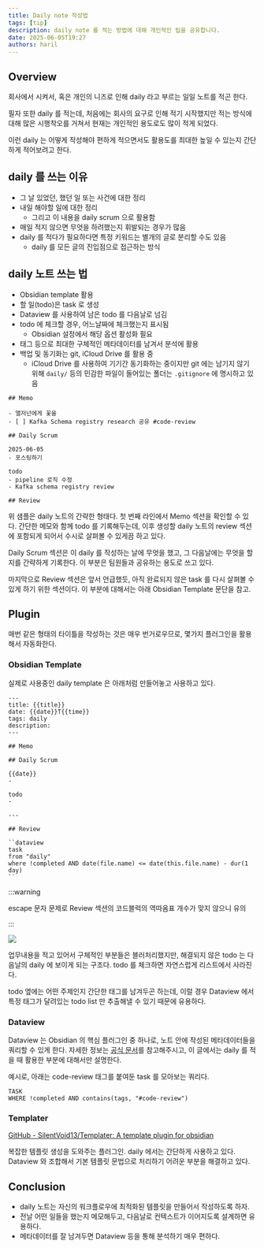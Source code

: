 ```yaml
---
title: Daily note 작성법
tags: [tip]
description: daily note 를 적는 방법에 대해 개인적인 팁을 공유합니다.
date: 2025-06-05T19:27
authors: haril
---
```


## Overview

회사에서 시켜서, 혹은 개인의 니즈로 인해 daily 라고 부르는 일일 노트를 적곤 한다. 

필자 또한 daily 를 적는데, 처음에는 회사의 요구로 인해 적기 시작했지만 적는 방식에 대해 많은 시행착오를 거쳐서 현재는 개인적인 용도로도 많이 적게 되었다.

이런 daily 는 어떻게 작성해야 편하게 적으면서도 활용도를 최대한 높일 수 있는지 간단하게 적어보려고 한다.

<!-- truncate -->

## daily 를 쓰는 이유

- 그 날 있었던, 했던 일 또는 사건에 대한 정리
- 내일 해야할 일에 대한 정리
    - 그리고 이 내용을 daily scrum 으로 활용함
- 매일 적지 않으면 무엇을 하려했는지 휘발되는 경우가 많음
- daily 를 적다가 필요하다면 특정 키워드는 별개의 글로 분리할 수도 있음
    - daily 를 모든 글의 진입점으로 접근하는 방식

## daily 노트 쓰는 법

- Obsidian template 활용
- 할 일(todo)은 task 로 생성
- Dataview 를 사용하여 남은 todo 를 다음날로 넘김
- todo 에 체크할 경우, 어느날짜에 체크했는지 표시됨
    - Obsidian 설정에서 해당 옵션 활성화 필요
- 태그 등으로 최대한 구체적인 메타데이터를 남겨서 분석에 활용
- 백업 및 동기화는 git, iCloud Drive 를 활용 중
    - iCloud Drive 를 사용하여 기기간 동기화하는 중이지만 git 에는 남기지 않기 위해 `daily/` 등의 민감한 파일이 들어있는 폴더는 `.gitignore` 에 명시하고 있음

```
## Memo

- 앨저넌에게 꽃을
- [ ] Kafka Schema registry research 공유 #code-review

## Daily Scrum

2025-06-05
- 포스팅하기

todo
- pipeline 로직 수정
- Kafka schema registry review

## Review

```

위 샘플은 daily 노트의 간략한 형태다. 첫 번째 라인에서 Memo 섹션을 확인할 수 있다. 간단한 메모와 함께 todo 를 기록해두는데,
이후 생성할 daily 노트의 review 섹션에 포함되게 되어서 수시로 살펴볼 수 있게끔 하고 있다.

Daily Scrum 섹션은 이 daily 를 작성하는 날에 무엇을 했고, 그 다음날에는 무엇을 할지를 간략하게 기록한다.
이 부분은 팀원들과 공유하는 용도로 쓰고 있다.

마지막으로 Review 섹션은 앞서 언급했듯, 아직 완료되지 않은 task 를 다시 살펴볼 수 있게 하기 위한 섹션이다.
이 부분에 대해서는 아래 Obsidian Template 문단을 참고.

## Plugin

매번 같은 형태의 타이틀을 작성하는 것은 매우 번거로우므로, 몇가지 플러그인을 활용해서 자동화한다.

### Obsidian Template

실제로 사용중인 daily template 은 아래처럼 만들어놓고 사용하고 있다.

```text
---
title: {{title}}
date: {{date}}T{{time}}
tags: daily
description: 
---

## Memo

## Daily Scrum

{{date}}
- 

todo
- 

---

## Review

``dataview
task
from "daily"
where !completed AND date(file.name) <= date(this.file.name) - dur(1 day)
``
```

:::warning

escape 문자 문제로 Review 섹션의 코드블럭의 역따옴표 개수가 맞지 않으니 유의

:::

![](https://i.imgur.com/QbtOw9f.png)

업무내용을 적고 있어서 구체적인 부분들은 블러처리했지만, 해결되지 않은 todo 는 다음날의 daily 에 보이게 되는 구조다. todo 를 체크하면 자연스럽게 리스트에서 사라진다.

todo 옆에는 어떤 주제인지 간단한 태그를 남겨두곤 하는데, 이럴 경우 Dataview 에서 특정 태그가 달려있는 todo list 만 추출해낼 수 있기 때문에 유용하다.

### Dataview

Dataview 는 Obsidian 의 핵심 플러그인 중 하나로, 노트 안에 작성된 메타데이터들을 쿼리할 수 있게 한다. 자세한 정보는 [공식 문서](https://blacksmithgu.github.io/obsidian-dataview/)를  참고해주시고, 이 글에서는 daily 를 적을 때 활용한 부분에 대해서만 설명한다.

예시로, 아래는 code-review 태그를 붙여둔 task 를 모아보는 쿼리다.

```dataview
TASK
WHERE !completed AND contains(tags, "#code-review")
```

### Templater

[GitHub - SilentVoid13/Templater: A template plugin for obsidian](https://github.com/SilentVoid13/Templater)

복잡한 템플릿 생성을 도와주는 플러그인. daily 에서는 간단하게 사용하고 있다. Dataview 와 조합해서 기본 템플릿 문법으로 처리하기 어려운 부분을 해결하고 있다.

## Conclusion

- daily 노트는 자신의 워크플로우에 최적화된 템플릿을 만들어서 작성하도록 하자.
- 전날 어떤 일들을 했는지 메모해두고, 다음날로 컨텍스트가 이어지도록 설계하면 유용하다.
- 메타데이터를 잘 남겨두면 Dataview 등을 통해 분석하기 매우 편하다.

